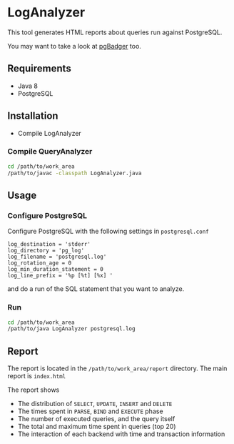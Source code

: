 # LogAnalyzer

This tool generates HTML reports about queries run against PostgreSQL.

You may want to take a look at [pgBadger](http://dalibo.github.io/pgbadger/) too.

## Requirements

* Java 8
* PostgreSQL

## Installation

* Compile LogAnalyzer

### Compile QueryAnalyzer

```bash
cd /path/to/work_area
/path/to/javac -classpath LogAnalyzer.java
```

## Usage

### Configure PostgreSQL

Configure PostgreSQL with the following settings in ```postgresql.conf```

```
log_destination = 'stderr'
log_directory = 'pg_log'
log_filename = 'postgresql.log'
log_rotation_age = 0
log_min_duration_statement = 0
log_line_prefix = '%p [%t] [%x] '
```

and do a run of the SQL statement that you want to analyze.

### Run

```bash
cd /path/to/work_area
/path/to/java LogAnalyzer postgresql.log
```

## Report

The report is located in the ```/path/to/work_area/report``` directory. The main report is ```index.html```

The report shows

* The distribution of ```SELECT```, ```UPDATE```, ```INSERT``` and ```DELETE```
* The times spent in ```PARSE```, ```BIND``` and ```EXECUTE``` phase
* The number of executed queries, and the query itself
* The total and maximum time spent in queries (top 20)
* The interaction of each backend with time and transaction information
